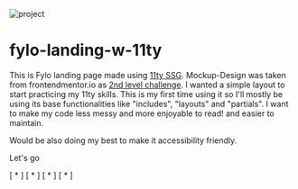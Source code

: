 
![project](https://github.com/mandriva19/fylo-landing-w-11ty/assets/97590591/7885798c-8a49-440d-8f80-30097555f7af)

# fylo-landing-w-11ty
This is Fylo landing page made using [11ty SSG](https://www.11ty.dev/). Mockup-Design was taken from frontendmentor.io as [2nd level challenge](https://www.frontendmentor.io/challenges/fylo-landing-page-with-two-column-layout-5ca5ef041e82137ec91a50f5). 
I wanted a simple layout to start practicing my 11ty skills. This is my first time using it so I'll mostly be using its base functionalities like "includes", "layouts" and "partials". I want to make my code less messy and more enjoyable to read! and easier to maintain. 

Would be also doing my best to make it accessibility friendly. 

Let's go

[ * ] [ * ] [ * ] [ * ] 

